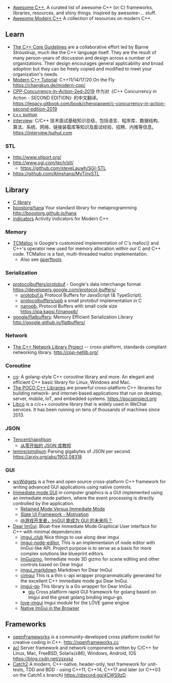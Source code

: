 - [Awesome C++](https://github.com/fffaraz/awesome-cpp), A curated list of awesome C++ (or C) frameworks, libraries, resources, and shiny things. Inspired by awesome-... stuff.
- [Awesome Modern C++](https://github.com/rigtorp/awesome-modern-cpp) A collection of resources on modern C++.



## Learn
- [The C++ Core Guidelines](https://github.com/isocpp/CppCoreGuidelines) are a collaborative effort led by Bjarne Stroustrup, much like the C++ language itself. They are the result of many person-years of discussion and design across a number of organizations. Their design encourages general applicability and broad adoption but they can be freely copied and modified to meet your organization's needs.
- [Modern C++ Tutorial](https://github.com/changkun/modern-cpp-tutorial): C++11/14/17/20 On the Fly https://changkun.de/modern-cpp/
- [CPP-Concurrency-In-Action-2ed-2019](https://github.com/xiaoweiChen/CPP-Concurrency-In-Action-2ed-2019) 作为对《C++ Concurrency in Action - SECOND EDITION》的中文翻译。 https://legacy.gitbook.com/book/chenxiaowei/c-concurrency-in-action-second-edition-2019
- [c++ sumup](https://github.com/idealvin/docs/blob/master/md/c%2B%2B.md)
- [interview](https://github.com/huihut/interview): C/C++ 技术面试基础知识总结，包括语言、程序库、数据结构、算法、系统、网络、链接装载库等知识及面试经验、招聘、内推等信息。 https://interview.huihut.com

### STL
- http://www.stlport.org/
- http://www.sgi.com/tech/stl/
  - https://github.com/steveLauwh/SGI-STL
- https://github.com/Alinshans/MyTinySTL



## Library
- [C library](c#library)
- [boostorg/hana](https://github.com/boostorg/hana) Your standard library for metaprogramming http://boostorg.github.io/hana
- [indicators](https://github.com/p-ranav/indicators) Activity Indicators for Modern C++

### Memory
- [TCMalloc](https://github.com/google/tcmalloc) is Google's customized implementation of C's malloc() and C++'s operator new used for memory allocation within our C and C++ code. TCMalloc is a fast, multi-threaded malloc implementation.
  - Also see [gperftools](https://github.com/gperftools/gperftools)

### Serialization
- [protocolbuffers/protobuf](https://github.com/protocolbuffers/protobuf) - Google's data interchange format https://developers.google.com/protocol-buffers/
  - [protobuf.js](https://github.com/protobufjs/protobuf.js) Protocol Buffers for JavaScript (& TypeScript).
  - [protocolbuffers/upb](https://github.com/protocolbuffers/upb) a small protobuf implementation in C
  - [nanopb](https://github.com/nanopb/nanopb), Protocol Buffers with small code size https://jpa.kapsi.fi/nanopb/
- [google/flatbuffers](https://github.com/google/flatbuffers): Memory Efficient Serialization Library http://google.github.io/flatbuffers/

### Network
- [The C++ Network Library Project](https://github.com/cpp-netlib/cpp-netlib) -- cross-platform, standards compliant networking library. http://cpp-netlib.org/

### Coroutine
- [co](https://github.com/idealvin/co): A golang-style C++ coroutine library and more. An elegant and efficient C++ basic library for Linux, Windows and Mac. 
- [The POCO C++ Libraries](https://github.com/pocoproject/poco) are powerful cross-platform C++ libraries for building network- and internet-based applications that run on desktop, server, mobile, IoT, and embedded systems. https://pocoproject.org
- [Libco](https://github.com/Tencent/libco) is a c/c++ coroutine library that is widely used in WeChat services. It has been running on tens of thousands of machines since 2013.

### JSON
- [Tencent/rapidjson](https://github.com/Tencent/rapidjson)
  - [从零开始的 JSON 库教程](https://zhuanlan.zhihu.com/p/22457315)
- [lemire/simdjson](https://github.com/lemire/simdjson) Parsing gigabytes of JSON per second https://arxiv.org/abs/1902.08318

### GUI
- [wxWidgets](https://github.com/wxWidgets/wxWidgets) is a free and open source cross-platform C++ framework for writing advanced GUI applications using native controls.
- [Immediate mode GUI](https://en.wikipedia.org/wiki/Immediate_mode_GUI) in computer graphics is a GUI implemented using an immediate mode pattern, where the event processing is directly controlled by the application.
  - [Retained Mode Versus Immediate Mode](https://docs.microsoft.com/en-us/windows/win32/learnwin32/retained-mode-versus-immediate-mode)
  - [Slate UI Framework - Motivation](https://docs.unrealengine.com/en-US/Programming/Slate/Architecture/index.html)
  - [@游戏开发者，ImGUI 能成为 GUI 的未来吗？](https://mp.weixin.qq.com/s?__biz=MjM5MjAwODM4MA==&mid=2650721530&idx=3&sn=f5ba60b684705c1621d834eb2480648b)
- [Dear ImGui](https://github.com/ocornut/imgui): Bloat-free Immediate Mode Graphical User interface for C++ with minimal dependencies
  - [imgui_club](https://github.com/ocornut/imgui_club) Nice things to use along dear imgui
  - [imgui-node-editor](https://github.com/thedmd/imgui-node-editor), This is an implementaion of node editor with ImGui-like API. Project purpose is to serve as a basis for more complex solutions like blueprint editors.
  - [ImGuizmo](https://github.com/CedricGuillemet/ImGuizmo), Immediate mode 3D gizmo for scene editing and other controls based on Dear Imgui
  - [imgui_markdown](https://github.com/juliettef/imgui_markdown) Markdown for Dear ImGui
  - [cimgui](https://github.com/cimgui/cimgui) This is a thin c-api wrapper programmatically generated for the excellent C++ immediate mode gui Dear ImGui.
  - [imgui-go](https://github.com/inkyblackness/imgui-go) This library is a Go wrapper for Dear ImGui.
    - [giu](https://github.com/AllenDang/giu) Cross platform rapid GUI framework for golang based on imgui and the great golang binding imgui-go.
  - [love-imgui](https://github.com/slages/love-imgui) imgui module for the LÖVE game engine
  - [Native ImGui in the Browser](https://pbrfrat.com/post/imgui_in_browser.html)



## Frameworks
- [openFrameworks](https://github.com/openframeworks/openFrameworks) is a community-developed cross platform toolkit for creative coding in C++. http://openframeworks.cc
- [acl](https://github.com/acl-dev/acl) Server framework and network components written by C/C++ for Linux, Mac, FreeBSD, Solaris(x86), Windows, Android, IOS https://blog.csdn.net/zsxxsz
- [Catch2](https://github.com/catchorg/Catch2) A modern, C++-native, header-only, test framework for unit-tests, TDD and BDD - using C++11, C++14, C++17 and later (or C++03 on the Catch1.x branch) https://discord.gg/4CWS9zD
